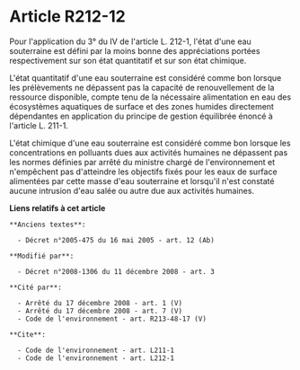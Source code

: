 # Article R212-12

Pour l'application du 3° du IV de l'article L. 212-1, l'état d'une eau souterraine est défini par la moins bonne des
appréciations portées respectivement sur son état quantitatif et sur son état chimique.

L'état quantitatif d'une eau souterraine est considéré comme bon lorsque les prélèvements ne dépassent pas la capacité de
renouvellement de la ressource disponible, compte tenu de la nécessaire alimentation en eau des écosystèmes aquatiques de
surface et des zones humides directement dépendantes en application du principe de gestion équilibrée énoncé à l'article L.
211-1.

L'état chimique d'une eau souterraine est considéré comme bon lorsque les concentrations en polluants dues aux activités
humaines ne dépassent pas les normes définies par arrêté du ministre chargé de l'environnement et n'empêchent pas d'atteindre
les objectifs fixés pour les eaux de surface alimentées par cette masse d'eau souterraine et lorsqu'il n'est constaté aucune
intrusion d'eau salée ou autre due aux activités humaines.

**Liens relatifs à cet article**

	**Anciens textes**:

	  - Décret n°2005-475 du 16 mai 2005 - art. 12 (Ab)

	**Modifié par**:

	  - Décret n°2008-1306 du 11 décembre 2008 - art. 3

	**Cité par**:

	  - Arrêté du 17 décembre 2008 - art. 1 (V)
	  - Arrêté du 17 décembre 2008 - art. 7 (V)
	  - Code de l'environnement - art. R213-48-17 (V)

	**Cite**:

	  - Code de l'environnement - art. L211-1
	  - Code de l'environnement - art. L212-1
